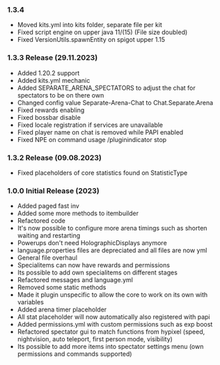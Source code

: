### 1.3.4 
* Moved kits.yml into kits folder, separate file per kit
* Fixed script engine on upper java 11/(15) (File size doubled)
* Fixed VersionUtils.spawnEntity on spigot upper 1.15

### 1.3.3 Release (29.11.2023)
* Added 1.20.2 support
* Added kits.yml mechanic
* Added SEPARATE_ARENA_SPECTATORS to adjust the chat for spectators to be on there own
* Changed config value Separate-Arena-Chat to Chat.Separate.Arena
* Fixed rewards enabling
* Fixed bossbar disable
* Fixed locale registration if services are unavailable
* Fixed player name on chat is removed while PAPI enabled
* Fixed NPE on command usage /pluginindicator stop

### 1.3.2 Release (09.08.2023)
* Fixed placeholders of core statistics found on StatisticType

### 1.0.0 Initial Release (2023)
* Added paged fast inv
* Added some more methods to itembuilder
* Refactored code
* It's now possible to configure more arena timings such as shorten waiting and restarting
* Powerups don't need HolographicDisplays anymore
* language.properties files are depreciated and all files are now yml
* General file overhaul
* Specialitems can now have rewards and permissions
* Its possible to add own specialitems on different stages
* Refactored messages and language.yml
* Removed some static methods
* Made it plugin unspecific to allow the core to work on its own with variables
* Added arena timer placeholder
* All stat placeholder will now automatically also registered with papi
* Added permissions.yml with custom permissions such as exp boost
* Refactored spectator gui to match functions from hypixel
  (speed, nightvision, auto teleport, first person mode, visibility)
* Its possible to add more items into spectator settings menu (own permissions and commands supported)
